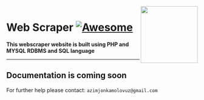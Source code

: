 <img src="https://github.com/mynameisone/Ecom/blob/master/images/Phoenix.png?raw=true" align="right" height="150"/>

# Web Scraper [![Awesome](https://cdn.rawgit.com/sindresorhus/awesome/d7305f38d29fed78fa85652e3a63e154dd8e8829/media/badge.svg)](https://github.com/sindresorhus/awesome#readme)

**This webscraper website is built using PHP and MYSQL RDBMS and SQL language**

---

## Documentation is coming soon

For further help please contact: `azimjonkamolovuz@gmail.com` 
